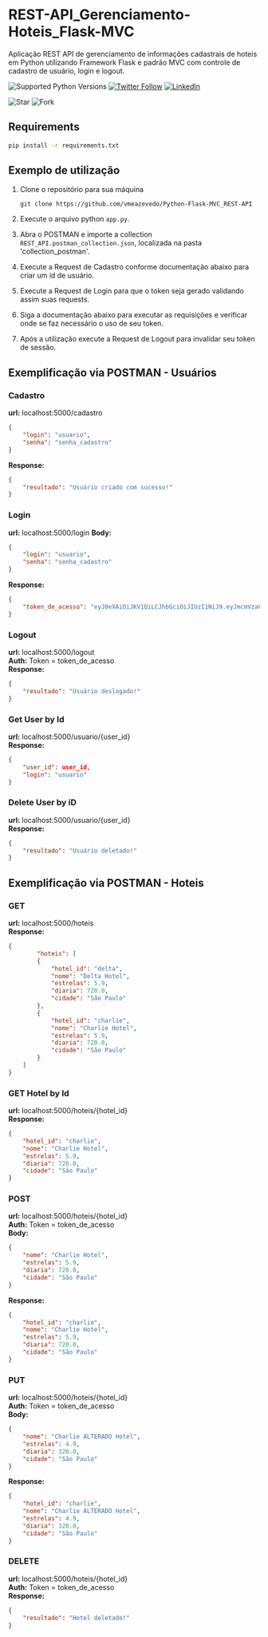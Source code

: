 # REST-API_Gerenciamento-Hoteis_Flask-MVC
Aplicação REST API de gerenciamento de informações cadastrais de hoteis em Python utilizando Framework Flask e padrão MVC com controle de cadastro de usuário, login e logout.

![Supported Python Versions](https://img.shields.io/pypi/pyversions/rich/10.11.0) [![Twitter Follow](https://img.shields.io/twitter/follow/vmeazevedo.svg?style=social)](https://twitter.com/vmeazevedo) [![LinkedIn](https://img.shields.io/badge/LinkedIn-Vinícius_Azevedo%20-blue)](https://www.linkedin.com/in/vin%C3%ADcius-azevedo-45180ab2/)

![Star](https://img.shields.io/github/stars/vmeazevedo/Python-Flask-MVC_REST-API?style=social)
![Fork](https://img.shields.io/github/forks/vmeazevedo/Python-Flask-MVC_REST-API?label=Fork&style=social)

## Requirements

```sh
pip install -r requirements.txt
```

## Exemplo de utilização

1. Clone o repositório para sua máquina

   ``
   git clone https://github.com/vmeazevedo/Python-Flask-MVC_REST-API
   ``
2. Execute o arquivo python ``app.py``.
3. Abra o POSTMAN e importe a collection ``REST_API.postman_collection.json``, localizada na pasta 'collection_postman'.
4. Execute a Request de Cadastro conforme documentação abaixo para criar um id de usuário.
5. Execute a Request de Login para que o token seja gerado validando assim suas requests.
6. Siga a documentação abaixo para executar as requisições e verificar onde se faz necessário o uso de seu token.
7. Após a utilização execute a Request de Logout para invalidar seu token de sessão.


## Exemplificação via POSTMAN - Usuários

### Cadastro
**url:** localhost:5000/cadastro
```json
{
    "login": "usuario",
    "senha": "senha_cadastro" 
}
```
**Response:**
```json
{
    "resultado": "Usuário criado com sucesso!"
}
```

### Login
**url:** localhost:5000/login
**Body:**
```json
{
    "login": "usuario",
    "senha": "senha_cadastro" 
}
```
**Response:**
```json
{
    "token_de_acesso": "eyJ0eXAiOiJKV1QiLCJhbGciOiJIUzI1NiJ9.eyJmcmVzaCI6ZmFsc2UsImlhdCI6MTY1MDA0MDY4OCwianRpIjoiODV"
}
```

### Logout
**url:** localhost:5000/logout </br>
**Auth:** <Bearer Token> Token = token_de_acesso </br>
**Response:**
```json
{
    "resultado": "Usuário deslogado!"
}
```

### Get User by Id
**url:** localhost:5000/usuario/{user_id} </br>
**Response:**
```json
{
    "user_id": user_id,
    "login": "usuario"
}
```

### Delete User by iD
**url:** localhost:5000/usuario/{user_id} </br>
**Response:**
```json
{
    "resultado": "Usuário deletado!"
}
```

## Exemplificação via POSTMAN - Hoteis
### GET
**url:** localhost:5000/hoteis </br>
**Response:** </br>
```json
{
        "hoteis": [
        {
            "hotel_id": "delta",
            "nome": "Delta Hotel",
            "estrelas": 5.9,
            "diaria": 720.0,
            "cidade": "São Paulo"
        },
        {
            "hotel_id": "charlie",
            "nome": "Charlie Hotel",
            "estrelas": 5.9,
            "diaria": 720.0,
            "cidade": "São Paulo"
        }
    ]
}
```

### GET Hotel by Id
**url:** localhost:5000/hoteis/{hotel_id} </br>
**Response:** </br>
```json
{
    "hotel_id": "charlie",
    "nome": "Charlie Hotel",
    "estrelas": 5.9,
    "diaria": 720.0,
    "cidade": "São Paulo"
}
```

### POST
**url:** localhost:5000/hoteis/{hotel_id} </br>
**Auth:** <Bearer Token> Token = token_de_acesso </br>
**Body:** </br>
```json
{
    "nome": "Charlie Hotel",
    "estrelas": 5.9,
    "diaria": 720.0,
    "cidade": "São Paulo"
}
```
**Response:**
```json
{
    "hotel_id": "charlie",
    "nome": "Charlie Hotel",
    "estrelas": 5.9,
    "diaria": 720.0,
    "cidade": "São Paulo"
}
```

### PUT
**url:** localhost:5000/hoteis/{hotel_id} </br>
**Auth:** <Bearer Token> Token = token_de_acesso </br>
**Body:** </br>
```json
{
    "nome": "Charlie ALTERADO Hotel",
    "estrelas": 4.9,
    "diaria": 320.0,
    "cidade": "São Paulo"
}
```
**Response:**
```json
{
    "hotel_id": "charlie",
    "nome": "Charlie ALTERADO Hotel",
    "estrelas": 4.9,
    "diaria": 320.0,
    "cidade": "São Paulo"
}
```

### DELETE
**url:** localhost:5000/hoteis/{hotel_id} </br>
**Auth:** <Bearer Token> Token = token_de_acesso </br>
**Response:**
```json
{
    "resultado": "Hotel deletado!"
}
```
